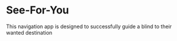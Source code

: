# See-For-You
This navigation app is designed to successfully guide a blind to their wanted destination

